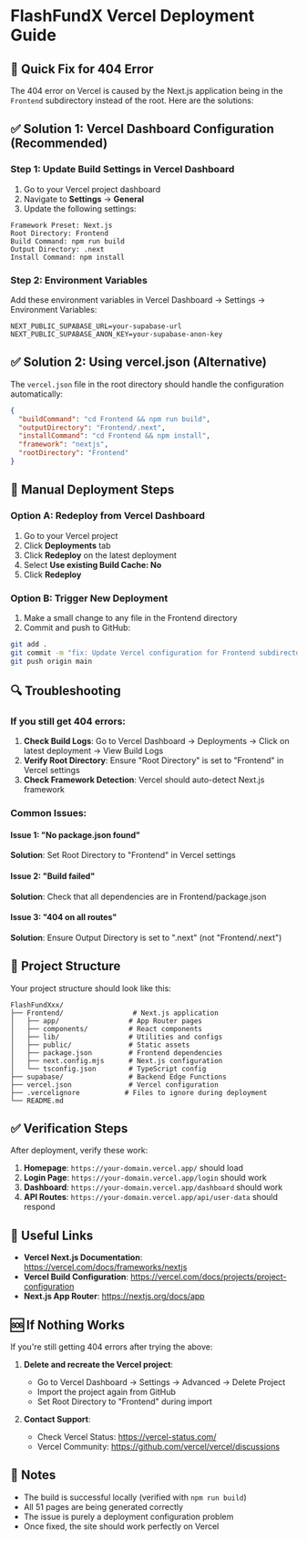 # FlashFundX Vercel Deployment Guide

## 🚀 Quick Fix for 404 Error

The 404 error on Vercel is caused by the Next.js application being in the `Frontend` subdirectory instead of the root. Here are the solutions:

## ✅ Solution 1: Vercel Dashboard Configuration (Recommended)

### Step 1: Update Build Settings in Vercel Dashboard

1. Go to your Vercel project dashboard
2. Navigate to **Settings** → **General**
3. Update the following settings:

```
Framework Preset: Next.js
Root Directory: Frontend
Build Command: npm run build
Output Directory: .next
Install Command: npm install
```

### Step 2: Environment Variables

Add these environment variables in Vercel Dashboard → Settings → Environment Variables:

```
NEXT_PUBLIC_SUPABASE_URL=your-supabase-url
NEXT_PUBLIC_SUPABASE_ANON_KEY=your-supabase-anon-key
```

## ✅ Solution 2: Using vercel.json (Alternative)

The `vercel.json` file in the root directory should handle the configuration automatically:

```json
{
  "buildCommand": "cd Frontend && npm run build",
  "outputDirectory": "Frontend/.next", 
  "installCommand": "cd Frontend && npm install",
  "framework": "nextjs",
  "rootDirectory": "Frontend"
}
```

## 🔧 Manual Deployment Steps

### Option A: Redeploy from Vercel Dashboard

1. Go to your Vercel project
2. Click **Deployments** tab
3. Click **Redeploy** on the latest deployment
4. Select **Use existing Build Cache: No**
5. Click **Redeploy**

### Option B: Trigger New Deployment

1. Make a small change to any file in the Frontend directory
2. Commit and push to GitHub:

```bash
git add .
git commit -m "fix: Update Vercel configuration for Frontend subdirectory"
git push origin main
```

## 🔍 Troubleshooting

### If you still get 404 errors:

1. **Check Build Logs**: Go to Vercel Dashboard → Deployments → Click on latest deployment → View Build Logs
2. **Verify Root Directory**: Ensure "Root Directory" is set to "Frontend" in Vercel settings
3. **Check Framework Detection**: Vercel should auto-detect Next.js framework

### Common Issues:

#### Issue 1: "No package.json found"
**Solution**: Set Root Directory to "Frontend" in Vercel settings

#### Issue 2: "Build failed"
**Solution**: Check that all dependencies are in Frontend/package.json

#### Issue 3: "404 on all routes"
**Solution**: Ensure Output Directory is set to ".next" (not "Frontend/.next")

## 📁 Project Structure

Your project structure should look like this:

```
FlashFundXxx/
├── Frontend/                 # Next.js application
│   ├── app/                 # App Router pages
│   ├── components/          # React components
│   ├── lib/                 # Utilities and configs
│   ├── public/              # Static assets
│   ├── package.json         # Frontend dependencies
│   ├── next.config.mjs      # Next.js configuration
│   └── tsconfig.json        # TypeScript config
├── supabase/                # Backend Edge Functions
├── vercel.json              # Vercel configuration
├── .vercelignore           # Files to ignore during deployment
└── README.md
```

## ✅ Verification Steps

After deployment, verify these work:

1. **Homepage**: `https://your-domain.vercel.app/` should load
2. **Login Page**: `https://your-domain.vercel.app/login` should work
3. **Dashboard**: `https://your-domain.vercel.app/dashboard` should work
4. **API Routes**: `https://your-domain.vercel.app/api/user-data` should respond

## 🔗 Useful Links

- **Vercel Next.js Documentation**: https://vercel.com/docs/frameworks/nextjs
- **Vercel Build Configuration**: https://vercel.com/docs/projects/project-configuration
- **Next.js App Router**: https://nextjs.org/docs/app

## 🆘 If Nothing Works

If you're still getting 404 errors after trying the above:

1. **Delete and recreate the Vercel project**:
   - Go to Vercel Dashboard → Settings → Advanced → Delete Project
   - Import the project again from GitHub
   - Set Root Directory to "Frontend" during import

2. **Contact Support**:
   - Check Vercel Status: https://vercel-status.com/
   - Vercel Community: https://github.com/vercel/vercel/discussions

## 📝 Notes

- The build is successful locally (verified with `npm run build`)
- All 51 pages are being generated correctly
- The issue is purely a deployment configuration problem
- Once fixed, the site should work perfectly on Vercel
